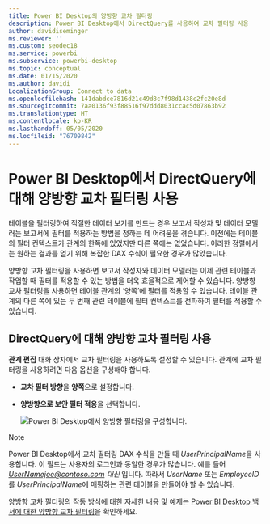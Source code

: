 ```yaml
---
title: Power BI Desktop의 양방향 교차 필터링
description: Power BI Desktop에서 DirectQuery를 사용하여 교차 필터링 사용
author: davidiseminger
ms.reviewer: ''
ms.custom: seodec18
ms.service: powerbi
ms.subservice: powerbi-desktop
ms.topic: conceptual
ms.date: 01/15/2020
ms.author: davidi
LocalizationGroup: Connect to data
ms.openlocfilehash: 141dabdce7816d21c49d8c7f98d1438c2fc20e8d
ms.sourcegitcommit: 7aa0136f93f88516f97ddd8031ccac5d07863b92
ms.translationtype: HT
ms.contentlocale: ko-KR
ms.lasthandoff: 05/05/2020
ms.locfileid: "76709842"
---
```

# <a name="enable-bidirectional-cross-filtering-for-directquery-in-power-bi-desktop"></a>Power BI Desktop에서 DirectQuery에 대해 양방향 교차 필터링 사용

테이블을 필터링하여 적절한 데이터 보기를 만드는 경우 보고서 작성자 및 데이터 모델러는 보고서에 필터를 적용하는 방법을 정하는 데 어려움을 겪습니다. 이전에는 테이블의 필터 컨텍스트가 관계의 한쪽에 있었지만 다른 쪽에는 없었습니다. 이러한 정렬에서는 원하는 결과를 얻기 위해 복잡한 DAX 수식이 필요한 경우가 많았습니다.

양방향 교차 필터링을 사용하면 보고서 작성자와 데이터 모델러는 이제 관련 테이블과 작업할 때 필터를 적용할 수 있는 방법을 더욱 효율적으로 제어할 수 있습니다. 양방향 교차 필터링을 사용하면 테이블 관계의 ‘양쪽’에 필터를 적용할 수 있습니다.  테이블 관계의 다른 쪽에 있는 두 번째 관련 테이블에 필터 컨텍스트를 전파하여 필터를 적용할 수 있습니다.

## <a name="enable-bidirectional-cross-filtering-for-directquery"></a>DirectQuery에 대해 양방향 교차 필터링 사용

**관계 편집** 대화 상자에서 교차 필터링을 사용하도록 설정할 수 있습니다. 관계에 교차 필터링을 사용하려면 다음 옵션을 구성해야 합니다.

* **교차 필터 방향**을 **양쪽**으로 설정합니다.
* **양방향으로 보안 필터 적용**을 선택합니다.

  ![Power BI Desktop에서 양방향 필터링을 구성합니다.](media/desktop-bidirectional-filtering/bidirectional-filtering_2.png)

> [!NOTE]
> Power BI Desktop에서 교차 필터링 DAX 수식을 만들 때 *UserPrincipalName*을 사용합니다. 이 필드는 사용자의 로그인과 동일한 경우가 많습니다. 예를 들어 <em>UserNamejoe@contoso.com 대신</em>  입니다. 따라서 *UserName* 또는 *EmployeeID*를 *UserPrincipalName*에 매핑하는 관련 테이블을 만들어야 할 수 있습니다.

양방향 교차 필터링의 작동 방식에 대한 자세한 내용 및 예제는 [Power BI Desktop 백서에 대한 양방향 교차 필터링](https://download.microsoft.com/download/2/7/8/2782DF95-3E0D-40CD-BFC8-749A2882E109/Bidirectional%20cross-filtering%20in%20Analysis%20Services%202016%20and%20Power%20BI.docx)을 확인하세요.

